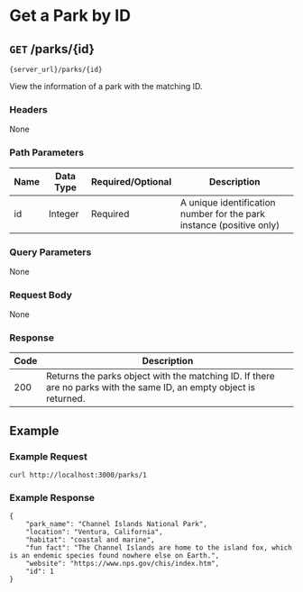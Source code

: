 # Get a Park by ID

## `GET` /parks/{id}

```
{server_url}/parks/{id}
```

View the information of a park with the matching ID.

### Headers

None

### Path Parameters

| Name | Data Type | Required/Optional | Description |
| --- | --- | --- | --- |
| id | Integer | Required | A unique identification number for the park instance (positive only) |

### Query Parameters

None

### Request Body

None

### Response

| Code | Description |
| --- | --- |
| 200 | Returns the parks object with the matching ID. If there are no parks with the same ID, an empty object is returned. |

## Example

### Example Request

```shell
curl http://localhost:3000/parks/1
```

### Example Response

```shell
{
    "park_name": "Channel Islands National Park",
    "location": "Ventura, California",
    "habitat": "coastal and marine",
    "fun fact": "The Channel Islands are home to the island fox, which is an endemic species found nowhere else on Earth.",
    "website": "https://www.nps.gov/chis/index.htm",
    "id": 1
}
```
